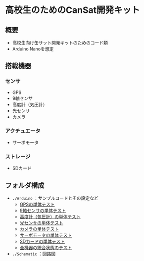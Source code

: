 # 高校生のためのCanSat開発キット
## 概要
+ 高校生向け缶サット開発キットのためのコード類
+ Arduino Nanoを想定


## 搭載機器
### センサ
+ GPS
+ 9軸センサ
+ 高度計（気圧計）
+ 光センサ
+ カメラ

### アクチュエータ
+ サーボモータ

### ストレージ
+ SDカード


## フォルダ構成
+ `./Arduino` ：サンプルコードとその設定など
	- [GPSの単体テスト](./Arduino/Test_GPS)
	- [9軸センサの単体テスト](./Arduino/Test_IMU)
	- [高度計（気圧計）の単体テスト](./Arduino/Test_Barometer)
	- [光センサの単体テスト](./Arduino/Test_Light)
	- [カメラの単体テスト](./Arduino/Test_Camera)
	- [サーボモータの単体テスト](./Arduino/Test_Servo)
	- [SDカードの単体テスト](./Arduino/Test_SD)
	- [全機器の統合状態のテスト](./Arduino/Test)
+ `./Schematic` ：回路図
